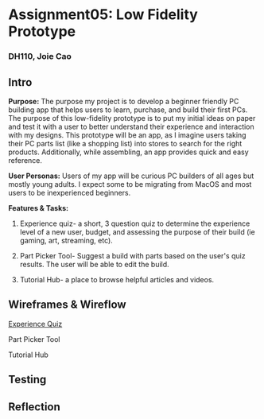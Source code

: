 # Assignment05: Low Fidelity Prototype
### DH110, Joie Cao

## Intro

**Purpose:** The purpose my project is to develop a beginner friendly PC building app that helps users to learn, purchase, and build their first PCs. The purpose of this low-fidelity prototype is to put my initial ideas on paper and test it with a user to better understand their experience and interaction with my designs. This prototype will be an app, as I imagine users taking their PC parts list (like a shopping list) into stores to search for the right products. Additionally, while assembling, an app provides quick and easy reference. 

**User Personas:** Users of my app will be curious PC builders of all ages but mostly young adults. I expect some to be migrating from MacOS and most users to be inexperienced beginners. 

**Features & Tasks:** 

1. Experience quiz- a short, 3 question quiz to determine the experience level of a new user, budget, and assessing the purpose of their build (ie gaming, art, streaming, etc). 

2. Part Picker Tool- Suggest a build with parts based on the user's quiz results. The user will be able to edit the build. 

3. Tutorial Hub- a place to browse helpful articles and videos. 

## Wireframes & Wireflow

[Experience Quiz](https://framer.com/share/yLPz9OJkEBDmllgA1wFc/Ub3jYJKZX)

Part Picker Tool

Tutorial Hub

## Testing


## Reflection
